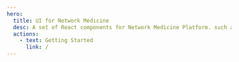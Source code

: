 ```yaml
---
hero:
  title: UI for Network Medicine
  desc: A set of React components for Network Medicine Platform. such as Gene/Transcript Map from GTex Portal, Pathology Image Viewer, Graph Studio, etc.
  actions:
    - text: Getting Started
      link: /
---
```

